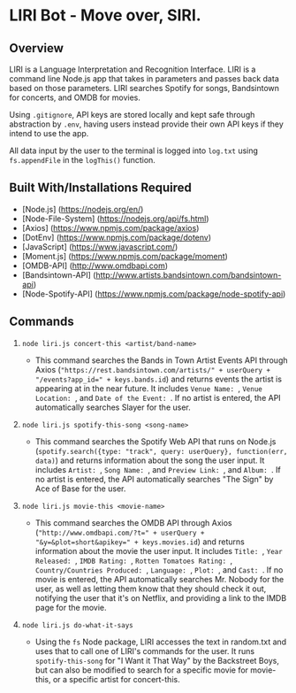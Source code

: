 # LIRI Bot - Move over, SIRI.

## Overview
LIRI is a Language Interpretation and Recognition Interface. LIRI is a command line Node.js app that takes in parameters and passes back data based on those parameters. LIRI searches Spotify for songs, Bandsintown for concerts, and OMDB for movies.

Using `.gitignore`, API keys are stored locally and kept safe through abstraction by `.env`, having users instead provide their own API keys if they intend to use the app.

All data input by the user to the terminal is logged into `log.txt` using `fs.appendFile` in the `logThis()` function.

## Built With/Installations Required

* [Node.js] (https://nodejs.org/en/)
* [Node-File-System] (https://nodejs.org/api/fs.html)
* [Axios] (https://www.npmjs.com/package/axios)
* [DotEnv] (https://www.npmjs.com/package/dotenv)
* [JavaScript] (https://www.javascript.com/)
* [Moment.js] (https://www.npmjs.com/package/moment)
* [OMDB-API] (http://www.omdbapi.com)
* [Bandsintown-API] (http://www.artists.bandsintown.com/bandsintown-api)
* [Node-Spotify-API] (https://www.npmjs.com/package/node-spotify-api)

## Commands

1. `node liri.js concert-this <artist/band-name>`
    * This command searches the Bands in Town Artist Events API through Axios (`"https://rest.bandsintown.com/artists/" + userQuery + "/events?app_id=" + keys.bands.id`) and returns events the artist is appearing at in the near future. It includes `Venue Name: `, `Venue Location: `, and `Date of the Event: `. If no artist is entered, the API automatically searches Slayer for the user.

2. `node liri.js spotify-this-song <song-name>`
    * This command searches the Spotify Web API that runs on Node.js (`spotify.search({type: "track", query: userQuery}, function(err, data)`) and returns information about the song the user input. It includes `Artist: `, `Song Name: `, and `Preview Link: `, and `Album: `. If no artist is entered, the API automatically searches "The Sign" by Ace of Base for the user.

3. `node liri.js movie-this <movie-name>`
    * This command searches the OMDB API through Axios (`"http://www.omdbapi.com/?t=" + userQuery + "&y=&plot=short&apikey=" + keys.movies.id`) and returns information about the movie the user input. It includes `Title: `, `Year Released: `, `IMDB Rating: `, `Rotten Tomatoes Rating: `, `Country/Countries Produced: `, `Language: `, `Plot: `, and `Cast: `. If no movie is entered, the API automatically searches Mr. Nobody for the user, as well as letting them know that they should check it out, notifying the user that it's on Netflix, and providing a link to the IMDB page for the movie.

4. `node liri.js do-what-it-says`
    * Using the `fs` Node package, LIRI accesses the text in random.txt and uses that to call one of LIRI's commands for the user. It runs `spotify-this-song` for "I Want it That Way" by the Backstreet Boys, but can also be modified to search for a specific movie for movie-this, or a specific artist for concert-this.